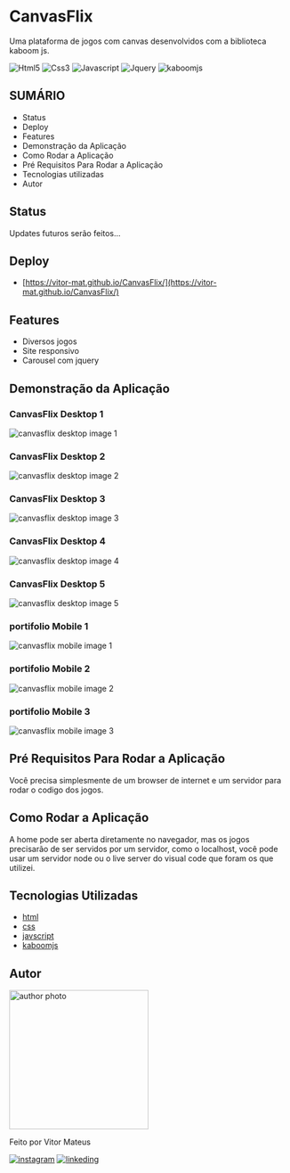 # CanvasFlix

Uma plataforma de jogos com canvas  desenvolvidos com a biblioteca kaboom js.

![Html5](https://img.shields.io/badge/HTML5-E34F26?style=for-the-badge&logo=html5&logoColor=white) ![Css3](https://img.shields.io/badge/CSS3-1572B6?style=for-the-badge&logo=css3&logoColor=white) ![Javascript](https://img.shields.io/badge/JavaScript-323330?style=for-the-badge&logo=javascript&logoColor=F7DF1E) ![Jquery](https://img.shields.io/badge/jQuery-0769AD?style=for-the-badge&logo=jquery&logoColor=white) ![kaboomjs](https://img.shields.io/badge/-Kaboon%20Js-orange)

## SUMÁRIO

- Status
- Deploy
- Features
- Demonstração da Aplicação
- Como Rodar a Aplicação
- Pré Requisitos Para Rodar a Aplicação
- Tecnologias utilizadas
- Autor

## Status

Updates futuros serão feitos...

## Deploy

- [https://vitor-mat.github.io/CanvasFlix/](https://vitor-mat.github.io/CanvasFlix/)

## Features

- Diversos jogos
- Site responsivo
- Carousel com jquery

## Demonstração da Aplicação

### CanvasFlix Desktop 1

<img alt="canvasflix desktop image 1" src="./readme_files/canvasflix_desktop_1.png"/>

### CanvasFlix Desktop 2

<img alt="canvasflix desktop image 2" src="./readme_files/canvasflix_desktop_2.png"/>

### CanvasFlix Desktop 3

<img alt="canvasflix desktop image 3" src="./readme_files/canvasflix_desktop_3.png"/>

### CanvasFlix Desktop 4

<img alt="canvasflix desktop image 4" src="./readme_files/canvasflix_desktop_4.png"/>

### CanvasFlix Desktop 5

<img alt="canvasflix desktop image 5" src="./readme_files/canvasflix_desktop_5.png"/>

### portifolio Mobile 1

<img alt="canvasflix mobile image 1" src="./readme_files/canvasflix_mobile_1.png"/>

### portifolio Mobile 2

<img alt="canvasflix mobile image 2" src="./readme_files/canvasflix_mobile_2.png"/>

### portifolio Mobile 3

<img alt="canvasflix mobile image 3" src="./readme_files/canvasflix_mobile_3.png"/>


## Pré Requisitos Para Rodar a Aplicação

Você precisa simplesmente de um browser de internet e um servidor para rodar o codigo dos jogos.

## Como Rodar a Aplicação

A home pode ser aberta diretamente no navegador, mas os jogos precisarão de ser servidos por um servidor, como o localhost, você pode usar um servidor node ou o live server do visual code que foram os que utilizei.

## Tecnologias Utilizadas

- [html](https://developer.mozilla.org/pt-BR/docs/Web/HTML)
- [css](https://developer.mozilla.org/pt-BR/docs/Web/CSS)
- [javscript](https://developer.mozilla.org/pt-BR/docs/Web/JavaScript)
- [kaboomjs](https://kaboomjs.com/#kaboom)

## Autor

<img alt="author photo" src="./readme_files/vitor.jpg" width="250">

Feito por Vitor Mateus

[![instagram](https://img.shields.io/badge/Instagram-E4405F?style=for-the-badge&logo=instagram&logoColor=white)](https://www.instagram.com/vitor_dev_/) [![linkeding](https://img.shields.io/badge/LinkedIn-0077B5?style=for-the-badge&logo=linkedin&logoColor=white)](https://www.linkedin.com/in/vitor-mateus-2a42461a2/)

